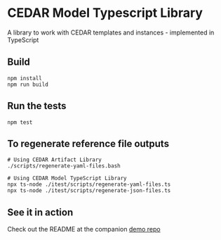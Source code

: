 # CEDAR Model Typescript Library
A library to work with CEDAR templates and instances - implemented in TypeScript

## Build
```shell
npm install
npm run build
```

## Run the tests
```shell
npm test
```

## To regenerate reference file outputs
```shell
# Using CEDAR Artifact Library
./scripts/regenerate-yaml-files.bash

# Using CEDAR Model TypeScript Library
npx ts-node ./itest/scripts/regenerate-yaml-files.ts
npx ts-node ./itest/scripts/regenerate-json-files.ts
```

## See it in action
Check out the README at the companion [demo repo](https://github.com/metadatacenter/cedar-model-typescript-library-demo)
